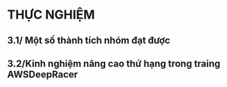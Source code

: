 # THỰC NGHIỆM
## 3.1/ Một số thành tích nhóm  đạt được 

## 3.2/Kinh nghiệm nâng cao thứ hạng trong traing AWSDeepRacer 
